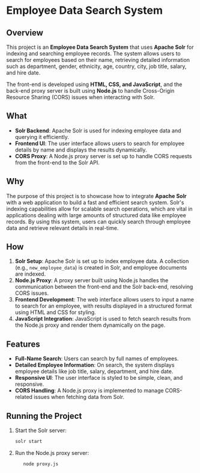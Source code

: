 # Employee Data Search System

## Overview
This project is an **Employee Data Search System** that uses **Apache Solr** for indexing and searching employee records. The system allows users to search for employees based on their name, retrieving detailed information such as department, gender, ethnicity, age, country, city, job title, salary, and hire date.

The front-end is developed using **HTML, CSS, and JavaScript**, and the back-end proxy server is built using **Node.js** to handle Cross-Origin Resource Sharing (CORS) issues when interacting with Solr.

## What
- **Solr Backend**: Apache Solr is used for indexing employee data and querying it efficiently.
- **Frontend UI**: The user interface allows users to search for employee details by name and displays the results dynamically.
- **CORS Proxy**: A Node.js proxy server is set up to handle CORS requests from the front-end to the Solr API.

## Why
The purpose of this project is to showcase how to integrate **Apache Solr** with a web application to build a fast and efficient search system. Solr's indexing capabilities allow for scalable search operations, which are vital in applications dealing with large amounts of structured data like employee records. By using this system, users can quickly search through employee data and retrieve relevant details in real-time.

## How
1. **Solr Setup**: Apache Solr is set up to index employee data. A collection (e.g., `new_employee_data`) is created in Solr, and employee documents are indexed.
2. **Node.js Proxy**: A proxy server built using Node.js handles the communication between the front-end and the Solr back-end, resolving CORS issues.
3. **Frontend Development**: The web interface allows users to input a name to search for an employee, with results displayed in a structured format using HTML and CSS for styling.
4. **JavaScript Integration**: JavaScript is used to fetch search results from the Node.js proxy and render them dynamically on the page.

## Features
- **Full-Name Search**: Users can search by full names of employees.
- **Detailed Employee Information**: On search, the system displays employee details like job title, salary, department, and hire date.
- **Responsive UI**: The user interface is styled to be simple, clean, and responsive.
- **CORS Handling**: A Node.js proxy is implemented to manage CORS-related issues when fetching data from Solr.

## Running the Project
1. Start the Solr server:
   ```bash
   solr start
2. Run the Node.js proxy server:
   ```bash
      node proxy.js
